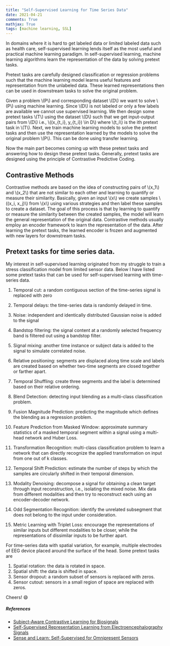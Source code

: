 ```yaml
---
title: "Self-Supervised Learning for Time Series Data"
date: 2021-04-21
comments: True
mathjax: True
tags: [machine learning, SSL]
---
```


In domains where it is hard to get labeled data or limited labeled data such as health care, self-supervised learning lends itself as the most useful and practical machine learning paradigm. In self-supervised learning, machine learning algorithms learn the representation of the data by solving pretext tasks.

Pretext tasks are carefully designed classification or regression problems such that the machine learning model learns useful features and representation from the unlabeled data. These learned representations then can be used in downstream tasks to solve the original problem.

Given a problem \\(P\\) and corresponding dataset \\(D\\) we want to solve \\(P\\) using machine learning. Since \\(D\\) is not labeled or only a few labels are available we cannot use supervised learning. We then design some pretext tasks \\(T\\) using the dataset \\(D\\) such that we get input-output pairs from \\(D\\) i.e., \\((x_{t_i}, y_{t_i}) \in D\\) where \\(t_i\\) is the ith pretext task in \\(T\\). Next, we train machine learning models to solve the pretext tasks and then use the representation learned by the models to solve the original problem \\(P\\). This can be done using transfer learning.

Now the main part becomes coming up with these pretext tasks and answering how to design these pretext tasks. Generally, pretext tasks are designed using the principle of Contrastive Predictive Coding.

## Contrastive Methods
Contrastive methods are based on the idea of constructing pairs of \\(x_1\\) and \\(x_2\\) that are not similar to each other and learning to quantify or measure their similarity. Basically, given an input \\(x\\) we create samples \\((x_i, x_j)\\) from \\(x\\) using various strategies and then label these samples to create a dataset. The goal of this process is that by learning to quantify or measure the similarity between the created samples, the model will learn the general representation of the original  data. Contrastive methods usually employ an encoder framework to learn the representation of the data.  After learning the pretext tasks, the learned encoder is frozen and augmented with new layers for downstream tasks.

## Pretext tasks for time series data. 
My interest in self-supervised learning originated from my struggle to train a stress classification model from limited sensor data. Below I have listed some pretext tasks that can be used for self-supervised learning with time-series data.

1. Temporal cut: a random contiguous section of the time-series signal is replaced with zero

2. Temporal delays: the time-series data is randomly delayed in time.

3. Noise: independent and identically distributed Gaussian noise is added to the signal

4. Bandstop filtering: the signal content at a randomly selected frequency band is filtered out using a bandstop filter.

5. Signal mixing: another time instance or subject data is added to the signal to simulate correlated noise.

6. Relative positioning: segments are displaced along time scale and labels are created based on whether two-time segments are closed together or farther apart.

7. Temporal Shuffling: create three segments and the label is determined based on their relative ordering.

8. Blend Detection: detecting input blending as a multi-class classification problem.

9. Fusion Magnitude Prediction: predicting the magnitude which defines the blending as a regression problem.

10. Feature Prediction from Masked Window: approximate summary statistics of a masked temporal segment within a signal using a multi-head network and Huber Loss.

11. Transformation Recognition: multi-class classification problem to learn a network that can directly recognize the applied transformation on input from one out of k classes.

12. Temporal Shift Prediction: estimate the number of steps by which the samples are circularly shifted in their temporal dimension.

13. Modality Denoising: decompose a signal for obtaining a clean target through input reconstruction, i.e., isolating the mixed noise. Mix data from different modalities and then try to reconstruct each using an encoder-decoder network.

14. Odd Segmentation Recognition: identify the unrelated subsegment that does not belong to the input under consideration.

15. Metric Learning with Triplet Loss: encourage the representations of similar inputs but different modalities to be closer, while the representations of dissimilar inputs to be further apart.

For time-series data with spatial variation, for example, multiple electrodes of EEG device placed around the surface of the head. Some pretext tasks are

1. Spatial rotation: the data is rotated in space.
2. Spatial shift: the data is shifted in space.
3. Sensor dropout: a random subset of sensors is replaced with zeros.
4. Sensor cutout: sensors in a small region of space are replaced with zeros.

Cheers! :smile:

##### References
* [Subject-Aware Contrastive Learning for Biosignals](https://arxiv.org/pdf/2007.04871v1.pdf)
* [Self-Supervised Representation Learning from Electroencephalography Signals](https://arxiv.org/pdf/1911.05419v1.pdf)
* [Sense and Learn: Self-Supervised for Omnipresent Sensors](https://arxiv.org/pdf/2009.13233.pdf)